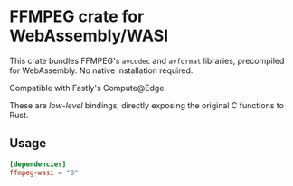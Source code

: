 # FFMPEG crate for WebAssembly/WASI

This crate bundles FFMPEG's `avcodec` and `avformat` libraries, precompiled for WebAssembly. No native installation required.

Compatible with Fastly's Compute@Edge.

These are *low-level* bindings, directly exposing the original C functions to Rust.

## Usage

```toml
[dependencies]
ffmpeg-wasi = "0"
```
